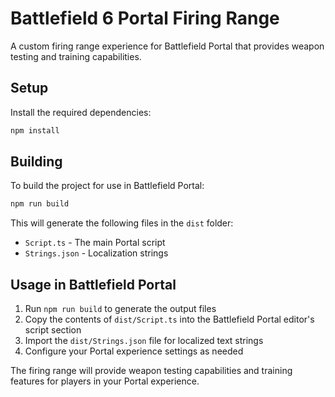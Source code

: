 # Battlefield 6 Portal Firing Range

A custom firing range experience for Battlefield Portal that provides weapon testing and training capabilities.

## Setup

Install the required dependencies:

```bash
npm install
```

## Building

To build the project for use in Battlefield Portal:

```bash
npm run build
```

This will generate the following files in the `dist` folder:
- `Script.ts` - The main Portal script
- `Strings.json` - Localization strings

## Usage in Battlefield Portal

1. Run `npm run build` to generate the output files
2. Copy the contents of `dist/Script.ts` into the Battlefield Portal editor's script section
3. Import the `dist/Strings.json` file for localized text strings
4. Configure your Portal experience settings as needed

The firing range will provide weapon testing capabilities and training features for players in your Portal experience.